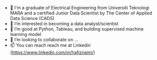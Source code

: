 - 👋 I'm a graduate of Electrical Engineering from Universiti Teknologi MARA
     and a certified Junior Data Scientist by The Center of Applied Data Science (CADS)
- 👀 I’m interested in becoming a data analyst/scientist
- 🌱 I’m good at Python, Tableau, and building supervised machine learning model
- 💞️ I’m looking to collaborate on ...
- 📫 You can reach reach me at Linkedin (https://www.linkedin.com/in/hafiznaim/)

<!---
naimtsm/naimtsm is a ✨ special ✨ repository because its `README.md` (this file) appears on your GitHub profile.
You can click the Preview link to take a look at your changes.
--->
